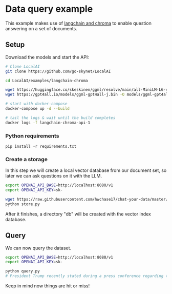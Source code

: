 # Data query example

This example makes use of [langchain and chroma](https://blog.langchain.dev/langchain-chroma/) to enable question answering on a set of documents.

## Setup

Download the models and start the API:

```bash
# Clone LocalAI
git clone https://github.com/go-skynet/LocalAI

cd LocalAI/examples/langchain-chroma

wget https://huggingface.co/skeskinen/ggml/resolve/main/all-MiniLM-L6-v2/ggml-model-q4_0.bin -O models/bert
wget https://gpt4all.io/models/ggml-gpt4all-j.bin -O models/ggml-gpt4all-j

# start with docker-compose
docker-compose up -d --build

# tail the logs & wait until the build completes
docker logs -f langchain-chroma-api-1
```

### Python requirements

```
pip install -r requirements.txt
```

### Create a storage

In this step we will create a local vector database from our document set, so later we can ask questions on it with the LLM.

```bash
export OPENAI_API_BASE=http://localhost:8080/v1
export OPENAI_API_KEY=sk-

wget https://raw.githubusercontent.com/hwchase17/chat-your-data/master/state_of_the_union.txt
python store.py
```

After it finishes, a directory "db" will be created with the vector index database.

## Query

We can now query the dataset. 

```bash
export OPENAI_API_BASE=http://localhost:8080/v1
export OPENAI_API_KEY=sk-

python query.py
# President Trump recently stated during a press conference regarding tax reform legislation that "we're getting rid of all these loopholes." He also mentioned that he wants to simplify the system further through changes such as increasing the standard deduction amount and making other adjustments aimed at reducing taxpayers' overall burden.    
```

Keep in mind now things are hit or miss!